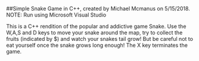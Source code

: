 ##Simple Snake Game in C++, created by Michael Mcmanus on 5/15/2018.
NOTE: Run using Microsoft Visual Studio

This is a C++ rendition of the popular and addictive game Snake. Use the W,A,S and D keys to move
your snake around the map, try to collect the fruits (indicated by $) and watch your snakes tail grow!
But be careful not to eat yourself once the snake grows long enough! The X key terminates the game.
